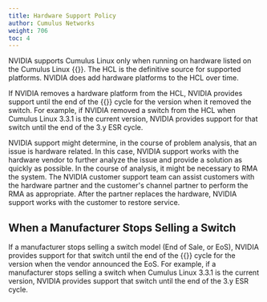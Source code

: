 ```yaml
---
title: Hardware Support Policy
author: Cumulus Networks
weight: 706
toc: 4
---
```


NVIDIA supports Cumulus Linux only when running on hardware listed on the Cumulus Linux {{<exlink url="www.nvidia.com/en-us/networking/ethernet-switching/hardware-compatibility-list/" text="hardware compatibility list (HCL)">}}. The HCL is the definitive source for supported platforms. NVIDIA does add hardware platforms to the HCL over time.

If NVIDIA removes a hardware platform from the HCL, NVIDIA provides support until the end of the {{<link url="Cumulus-Linux-Release-Versioning-and-Support-Policy" text="extended support release (ESR)">}} cycle for the version when it removed the switch. For example, if NVIDIA removed a switch from the HCL when Cumulus Linux 3.3.1 is the current version, NVIDIA provides support for that switch until the end of the 3.y ESR cycle.

NVIDIA support might determine, in the course of problem analysis, that an issue is hardware related. In this case, NVIDIA support works with the hardware vendor to further analyze the issue and provide a solution as quickly as possible. In the course of analysis, it might be necessary to RMA the system. The NVIDIA customer support team can assist customers with the hardware partner and the customer's channel partner to perform the RMA as appropriate. After the partner replaces the hardware, NVIDIA support works with the customer to restore service.

## When a Manufacturer Stops Selling a Switch

If a manufacturer stops selling a switch model (End of Sale, or EoS), NVIDIA provides support for that switch until the end of the {{<link url="Cumulus-Linux-Release-Versioning-and-Support-Policy" text="extended support release (ESR)">}} cycle for the version when the vendor announced the EoS. For example, if a manufacturer stops selling a switch when Cumulus Linux 3.3.1 is the current version, NVIDIA provides support that switch until the end of the 3.y ESR cycle.
